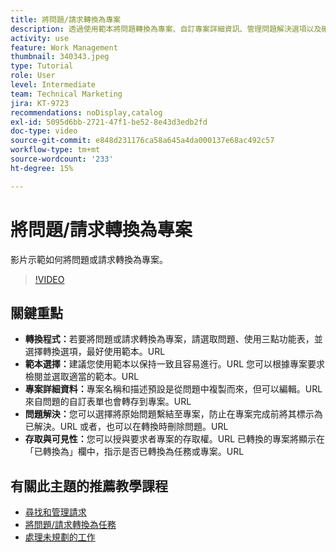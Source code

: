```yaml
---
title: 將問題/請求轉換為專案
description: 透過使用範本將問題轉換為專案、自訂專案詳細資訊、管理問題解決選項以及確保能見度並存取順暢的工作流程，簡化Workfront中的專案管理。
activity: use
feature: Work Management
thumbnail: 340343.jpeg
type: Tutorial
role: User
level: Intermediate
team: Technical Marketing
jira: KT-9723
recommendations: noDisplay,catalog
exl-id: 5095d6bb-2721-47f1-be52-8e43d3edb2fd
doc-type: video
source-git-commit: e848d231176ca58a645a4da000137e68ac492c57
workflow-type: tm+mt
source-wordcount: '233'
ht-degree: 15%

---
```


# 將問題/請求轉換為專案

影片示範如何將問題或請求轉換為專案。

>[!VIDEO](https://video.tv.adobe.com/v/340343/?quality=12&learn=on&enablevpops)

## 關鍵重點

* **轉換程式：**&#x200B;若要將問題或請求轉換為專案，請選取問題、使用三點功能表，並選擇轉換選項，最好使用範本。&#x200B;URL
* **範本選擇：**&#x200B;建議您使用範本以保持一致且容易進行。&#x200B;URL 您可以根據專案要求檢閱並選取適當的範本。&#x200B;URL
* **專案詳細資料：**&#x200B;專案名稱和描述預設是從問題中複製而來，但可以編輯。&#x200B;URL 來自問題的自訂表單也會轉存到專案。&#x200B;URL
* **問題解決：**&#x200B;您可以選擇將原始問題繫結至專案，防止在專案完成前將其標示為已解決。&#x200B;URL 或者，也可以在轉換時刪除問題。&#x200B;URL
* **存取與可見性：**&#x200B;您可以授與要求者專案的存取權。&#x200B;URL 已轉換的專案將顯示在「已轉換為」欄中，指示是否已轉換為任務或專案。&#x200B;URL


## 有關此主題的推薦教學課程

* [尋找和管理請求](/help/manage-work/issues-requests/find-requests.md)
* [將問題/請求轉換為任務](/help/manage-work/issues-requests/convert-issues-to-other-work-items.md)
* [處理未規劃的工作](/help/manage-work/issues-requests/handle-unplanned-work.md)

